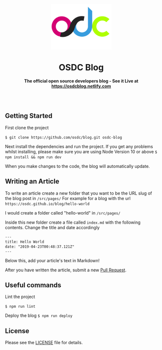 <div align="center">
	<img height="150" src="./content/assets/osdc.png" alt="osdc logo">
	<h1><b>OSDC Blog</b></h1>
	<p><b>The official open source developers blog - See it Live at <a href="https://osdcblog.netlify.com">https://osdcblog.netlify.com</a></b></p>
	</br>
	</br>
</div>

## Getting Started

First clone the project

`$ git clone https://github.com/osdc/blog.git osdc-blog`

Next install the dependencies and run the project. If you get any problems whilst installing, please make sure you are using Node Version 10 or above
`$ npm install && npm run dev`

When you make changes to the code, the blog will automatically update.

## Writing an Article

To write an article create a new folder that you want to be the URL slug of the blog post in `/src/pages/`
For example for a blog with the url `https://osdc.github.io/blog/hello-world`

I would create a folder called "hello-world" in `/src/pages/`

Inside this new folder create a file called `index.md` with the following contents. Change the title and date accordingly

```
---
title: Hello World
date: "2019-04-23T00:48:37.121Z"
---
```

Below this, add your article's text in Markdown!

After you have written the article, submit a new [Pull Request](https://github.com/osdc/blog/pull/new/master).

## Useful commands

Lint the project

`$ npm run lint`

Deploy the blog
`$ npm run deploy`

## License

Please see the [LICENSE](LICENSE) file for details.
